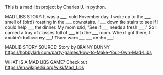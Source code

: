 This is a mad libs project by Charles U. in python.

MAD LIBS STORY:
It was a ___, cold November day. I woke up to the ___ smell of {bird} roasting in the ___ downstairs. I ___ down the stairs to see if I could help ___ the dinner. My mom said, \"See if ___ needs a fresh ___.\" So I carried a tray of glasses full of ___ into the ___ room. When I  got there, I couldn't believe my ___! There were ___ ___ on the ___!

MADLIB STORY SOURCE: Story by BRAINY BUNNY https://hobbylark.com/party-games/How-to-Make-Your-Own-Mad-Libs

WHAT IS A MAD LIBS GAME? Check out https://en.wikipedia.org/wiki/Mad_Libs
